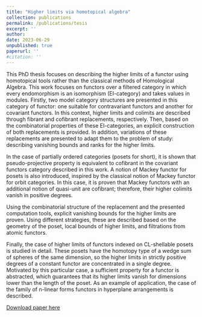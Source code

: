 ```yaml
---
title: "Higher limits via homotopical algebra"
collection: publications
permalink: /publications/tesis
excerpt: ''
author: 
date: 2023-06-29
unpublished: true
paperurl: ''
#citation: ''
---
```


This PhD thesis focuses on describing the higher limits of a functor using homotopical tools rather than the classical methods of Homological Algebra. This work focuses on functors over a filtered category in which every endomorphism is an isomorphism (EI-category) and takes values in modules. Firstly, two model category structures are presented in this category of functor: one suitable for contravariant functors and another for covariant functors. In this context, higher limits and colimits are described through fibrant and cofibrant replacements, respectively. Then, based on the combinatorial properties of these EI-categories, an explicit construction of both replacements is provided. In addition, variations of these replacements are presented to adapt them to the problem of study: describing vanishing bounds and ranks for the higher limits.

In the case of partially ordered categories (posets for short), it is shown that pseudo-projective property is equivalent to cofibrant in the covariant functors category described in this work. A notion of Mackey functor for posets is also introduced, inspired by the classical notion of Mackey functor for orbit categories. In this case, it is proven that Mackey functors with an additional notion of quasi-unit are cofibrant; therefore, their higher colimits vanish in positive degrees.

Using the combinatorial structure of the replacement and the presented computation tools, explicit vanishing bounds for the higher limits are proven. Using different strategies, these are described based on the geometry of the poset, local bounds of higher limits, and filtrations from atomic functors.

Finally, the case of higher limits of functors indexed on CL-shellable posets is studied in detail. These posets have the homotopy type of a wedge sum of spheres of the same dimension, so the higher limits in strictly positive degrees of a constant functor are concentrated in a single degree. Motivated by this particular case, a sufficient property for a functor is abstracted, which guarantees that its higher limits vanish for dimensions lower than the length of the poset. As an example of application, the case of the family of n-linear forms functors in hyperplane arrangements is described.


[Download paper here](http://guillecarrion.github.io/files/Tesis_Guille_Carrion.pdf)

